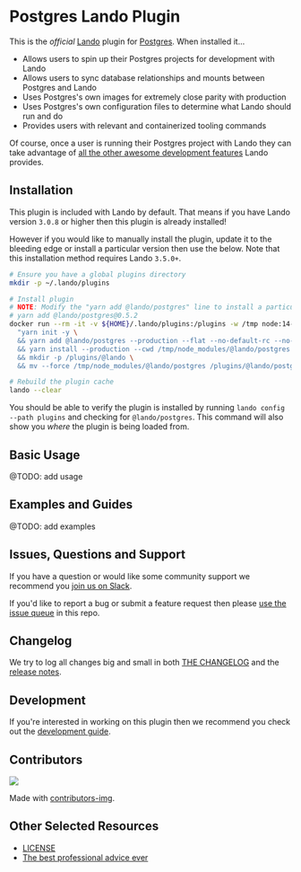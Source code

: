# Postgres Lando Plugin

This is the _official_ [Lando](https://lando.dev) plugin for [Postgres](https://docs.lando.dev/config/postgres.html). When installed it...

* Allows users to spin up their Postgres projects for development with Lando
* Allows users to sync database relationships and mounts between Postgres and Lando
* Uses Postgres's own images for extremely close parity with production
* Uses Postgres's own configuration files to determine what Lando should run and do
* Provides users with relevant and containerized tooling commands

Of course, once a user is running their Postgres project with Lando they can take advantage of [all the other awesome development features](https://docs.lando.dev) Lando provides.

## Installation

This plugin is included with Lando by default. That means if you have Lando version `3.0.8` or higher then this plugin is already installed!

However if you would like to manually install the plugin, update it to the bleeding edge or install a particular version then use the below. Note that this installation method requires Lando `3.5.0+`.

```bash
# Ensure you have a global plugins directory
mkdir -p ~/.lando/plugins

# Install plugin
# NOTE: Modify the "yarn add @lando/postgres" line to install a particular version eg
# yarn add @lando/postgres@0.5.2
docker run --rm -it -v ${HOME}/.lando/plugins:/plugins -w /tmp node:14-alpine sh -c \
  "yarn init -y \
  && yarn add @lando/postgres --production --flat --no-default-rc --no-lockfile --link-duplicates \
  && yarn install --production --cwd /tmp/node_modules/@lando/postgres \
  && mkdir -p /plugins/@lando \
  && mv --force /tmp/node_modules/@lando/postgres /plugins/@lando/postgres"

# Rebuild the plugin cache
lando --clear
```

You should be able to verify the plugin is installed by running `lando config --path plugins` and checking for `@lando/postgres`. This command will also show you _where_ the plugin is being loaded from.

## Basic Usage

@TODO: add usage

## Examples and Guides

@TODO: add examples

## Issues, Questions and Support

If you have a question or would like some community support we recommend you [join us on Slack](https://launchpass.com/devwithlando).

If you'd like to report a bug or submit a feature request then please [use the issue queue](https://github.com/lando/postgres/issues/new/choose) in this repo.

## Changelog

We try to log all changes big and small in both [THE CHANGELOG](https://github.com/lando/postgres/blob/main/CHANGELOG.md) and the [release notes](https://github.com/lando/postgres/releases).

## Development

If you're interested in working on this plugin then we recommend you check out the [development guide](https://github.com/lando/postgres/blob/main/docs/development.md).

## Contributors

<a href="https://github.com/lando/postgres/graphs/contributors">
  <img src="https://contrib.rocks/image?repo=lando/postgres" />
</a>

Made with [contributors-img](https://contrib.rocks).

## Other Selected Resources

* [LICENSE](https://github.com/lando/postgres/blob/main/LICENSE.md)
* [The best professional advice ever](https://www.youtube.com/watch?v=tkBVDh7my9Q)
